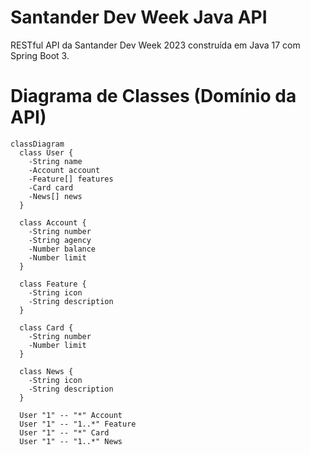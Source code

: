 # Santander Dev Week Java API
RESTful API da Santander Dev Week 2023 construída em Java 17 com Spring Boot 3.
# Diagrama de Classes (Domínio da API)
```mermaid
classDiagram
  class User {
    -String name
    -Account account
    -Feature[] features
    -Card card
    -News[] news
  }

  class Account {
    -String number
    -String agency
    -Number balance
    -Number limit
  }

  class Feature {
    -String icon
    -String description
  }

  class Card {
    -String number
    -Number limit
  }

  class News {
    -String icon
    -String description
  }

  User "1" -- "*" Account
  User "1" -- "1..*" Feature
  User "1" -- "*" Card
  User "1" -- "1..*" News

